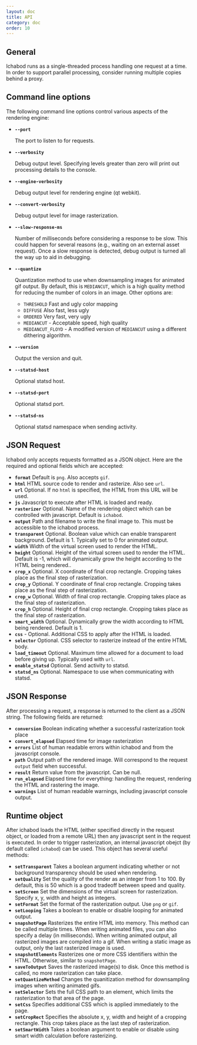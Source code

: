 ```yaml
---
layout: doc
title: API
category: doc
order: 10
---
```


## General 

Ichabod runs as a single-threaded process handling one request at a
time. In order to support parallel processing, consider running
multiple copies behind a proxy.

## Command line options

The following command line options control various aspects of the
rendering engine:

- **`--port`**
  
  The port to listen to for requests.

- **`--verbosity`**
  
  Debug output level. Specifying levels greater than zero will print out processing details to the console.

- **`--engine-verbosity`**
  
  Debug output level for rendering engine (qt webkit).

- **`--convert-verbosity`**
  
  Debug output level for image rasterization.

- **`--slow-response-ms`** 

  Number of milliseconds before considering a response to be
  slow. This could happen for several reasons (e.g., waiting on an
  external asset request). Once a slow response is detected, debug
  output is turned all the way up to aid in debugging.

- **`--quantize`**

  Quantization method to use when downsampling images for animated gif
  output. By default, this is `MEDIANCUT`, which is a high quality
  method for reducing the number of colors in an image. Other options are: 

    - `THRESHOLD` Fast and ugly color mapping
    - `DIFFUSE` Also fast, less ugly
    - `ORDERED` Very fast, very ugly
    - `MEDIANCUT` - Acceptable speed, high quality
    - `MEDIANCUT_FLOYD` - A modified version of `MEDIANCUT` using a different dithering algorithm.



- **`--version`**

  Output the version and quit.

- **`--statsd-host`**

  Optional statsd host.

- **`--statsd-port`**

  Optional statsd port.

- **`--statsd-ns`**

  Optional statsd namespace when sending activity.


## JSON Request

Ichabod only accepts requests formatted as a JSON object. Here are the
required and optional fields which are accepted:

- **`format`** Default is `png`. Also accepts `gif`.
- **`html`** HTML source code to render and rasterize. Also see `url`.
- **`url`** Optional. If no `html` is specified, the HTML from this URL will be used.
- **`js`** Javascript to execute after HTML is loaded and ready.
- **`rasterizer`** Optional. Name of the rendering object which can be controlled with javascript. Default is `ichabod`.
- **`output`** Path and filename to write the final image to. This must be accessible to the ichabod process.
- **`transparent`** Optional. Boolean value which can enable transparent background. Default is 1. Typically set to 0 for animated output.
- **`width`** Width of the virtual screen used to render the HTML.
- **`height`** Optional. Height of the virtual screen used to render the HTML. Default is -1, which will dynamically grow the height according to the HTML being rendered..
- **`crop_x`** Optional. X coordinate of final crop rectangle. Cropping takes place as the final step of rasterization.
- **`crop_y`** Optional. Y coordinate of final crop rectangle. Cropping takes place as the final step of rasterization.
- **`crop_w`** Optional. Width of final crop rectangle. Cropping takes place as the final step of rasterization.
- **`crop_h`** Optional. Height of final crop rectangle. Cropping takes place as the final step of rasterization.
- **`smart_width`** Optional. Dynamically grow the width according to HTML being rendered. Default is 1.
- **`css`** - Optional. Additional CSS to apply after the HTML is loaded.
- **`selector`** Optional. CSS selector to rasterize instead of the entire HTML body.
- **`load_timeout`** Optional. Maximum time allowed for a document to load before giving up. Typically used with `url`.
- **`enable_statsd`** Optional. Send activity to statsd.
- **`statsd_ns`** Optional. Namespace to use when communicating with statsd.


## JSON Response

After processing a request, a response is returned to the client as a
JSON string. The following fields are returned:

- **`conversion`** Boolean indicating whether a successful rasterization took place
- **`convert_elapsed`** Elapsed time for image rasterization
- **`errors`** List of human readable errors within ichabod and from the javascript console.
- **`path`** Output path of the rendered image. Will correspond to the request `output` field when successful.
- **`result`** Return value from the javascript. Can be null.
- **`run_elapsed`** Elapsed time for everything: handling the request, rendering the HTML and rastering the image.
- **`warnings`** List of human readable warnings, including javascript console output.


## Runtime object

After ichabod loads the HTML (either specified directly in the request
object, or loaded from a remote URL) then any javascript sent in the
request is executed. In order to trigger rasterization, an internal
javascript obejct (by default called `ichabod`) can be used. This
object has several useful methods:

- **`setTransparent`** Takes a boolean argument indicating whether or not background transparency should be used when rendering.
- **`setQuality`** Set the quality of the render as an integer from 1 to 100. By default, this is 50 which is a good tradeoff between speed and quality.
- **`setScreen`** Set the dimensions of the virtual screen for rasterization. Specify x, y, width and height as integers.
- **`setFormat`** Set the format of the rasterization output. Use `png` or `gif`.
- **`setLooping`** Takes a boolean to enable or disable looping for animated output.
- **`snapshotPage`** Rasterizes the entire HTML into memory. This method can be called multiple times. When writing animated files, you can also specify a delay (in milliseconds). When writing animated output, all rasterized images are compiled into a gif. When writing a static image as output, only the last rasterized image is used.
- **`snapshotElements`** Rasterizes one or more CSS identifiers within the HTML. Otherwise, similar to `snapshotPage`.
- **`saveToOutput`** Saves the rasterized image(s) to disk. Once this method is called, no more rasterization can take place.
- **`setQuantizeMethod`** Changes the quanitization method for downsampling images when writing animated gifs.
- **`setSelector`** Sets the full CSS path to an element, which limits the rasterization to that area of the page.
- **`setCss`** Specifies additional CSS which is applied immediately to the page.
- **`setCropRect`** Specifies the absolute x, y, width and height of a cropping rectangle. This crop takes place as the last step of rasterization.
- **`setSmartWidth`** Takes a boolean argument to enable or disable using smart width calculation before rasterizing.



